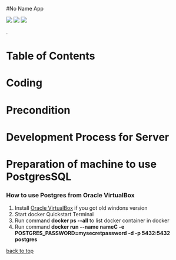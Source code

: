#No Name App

<p align="center">

 <a href="https://github.com/idrice24/issues" title="Open Issues"><img src="https://img.shields.io/github/issues/idrice24/NoNaeApp?style=flat-square"></a>
<a href="https://app.circleci.com/pipelines/github/Ghislain1/mns237-server" title="Circleci"><img src="https://img.shields.io/circleci/build/github/Ghislain1/mns237-server?color=green&logo=red&style=flat-square?style=flat-square"></a>
  <a href="https://github.com/idrice24/NoNameApp/blob/master/LICENSE" title="License"><img src="https://img.shields.io/github/license/idrice24/mns237-serve?style=flat-square"></a>


</p>
.

# Table of Contents
# Coding
# Precondition
# Development Process for Server
# Preparation of machine to use PostgresSQL
### How to use Postgres from Oracle VirtualBox
1. Install [Oracle VirtualBox](https://www.virtualbox.org/) if you got old windons version
1. Start docker Quickstart Terminal
1. Run command **docker ps --all** to list  docker container in docker
1. Run command **docker run --name nameC -e POSTGRES_PASSWORD=mysecretpassword -d -p 5432:5432 postgres**

[back to top](#table-of-contents)
